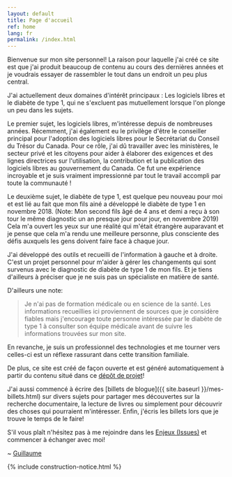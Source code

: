 ```yaml
---
layout: default
title: Page d'accueil
ref: home
lang: fr
permalink: /index.html
---
```

Bienvenue sur mon site personnel!
La raison pour laquelle j'ai créé ce site est que j'ai produit beaucoup de contenu au cours des dernières années et je voudrais essayer de rassembler le tout dans un endroit un peu plus central.

J'ai actuellement deux domaines d'intérêt principaux : Les logiciels libres et le diabète de type 1, qui ne s'excluent pas mutuellement lorsque l'on plonge un peu dans les sujets.

Le premier sujet, les logiciels libres, m'intéresse depuis de nombreuses années. Récemment, j'ai également eu le privilège d'être le conseiller principal pour l'adoption des logiciels libres pour le Secrétariat du Conseil du Trésor du Canada.
Pour ce rôle, j'ai dû travailler avec les ministères, le secteur privé et les citoyens pour aider à élaborer des exigences et des lignes directrices sur l'utilisation, la contribution et la publication des logiciels libres au gouvernement du Canada.
Ce fut une expérience incroyable et je suis vraiment impressionné par tout le travail accompli par toute la communauté !

Le deuxième sujet, le diabète de type 1, est quelque peu nouveau pour moi et est lié au fait que mon fils ainé a développé le diabète de type 1 en novembre 2018.
(Note: Mon second fils âgé de 4 ans et demi a reçu à son tour le même diagnostic un an presque jour pour jour, en novembre 2019)
Cela m'a ouvert les yeux sur une réalité qui m'était étrangère auparavant et je pense que cela m'a rendu une meilleure personne, plus consciente des défis auxquels les gens doivent faire face à chaque jour.

J'ai développé des outils et recueilli de l'information à gauche et à droite.
C'est un projet personnel pour m'aider à gérer les changements qui sont survenus avec le diagnostic de diabète de type 1 de mon fils.
Et je tiens d'ailleurs à préciser que je ne suis pas un spécialiste en matière de santé.

D'ailleurs une note:

>Je n'ai pas de formation médicale ou en science de la santé.
>Les informations recueillies ici proviennent de sources que je considère fiables mais j'encourage toute personne intéressée par le diabète de type 1 à consulter son équipe médicale avant de suivre les informations trouvées sur mon site.

En revanche, je suis un professionnel des technologies et me tourner vers celles-ci est un réflexe rassurant dans cette transition familiale.

De plus, ce site est créé de façon ouverte et est généré automatiquement à partir du contenu situé dans ce [dépôt de projet](https://github.com/gcharest/gcharest.github.io)!

J'ai aussi commencé à écrire des [billets de blogue]({{ site.baseurl }}/mes-billets.html) sur divers sujets pour partager mes découvertes sur la recherche documentaire, la lecture de livres ou simplement pour découvrir des choses qui pourraient m'intéresser.
Enfin, j'écris les billets lors que je trouve le temps de le faire!

S'il vous plaît n'hésitez pas à me rejoindre dans les [Enjeux (Issues)](https://github.com/gcharest/gcharest.github.io/issues) et commencer à échanger avec moi!

~ [Guillaume](https://twitter.com/GuillCharest)

{% include construction-notice.html %}
